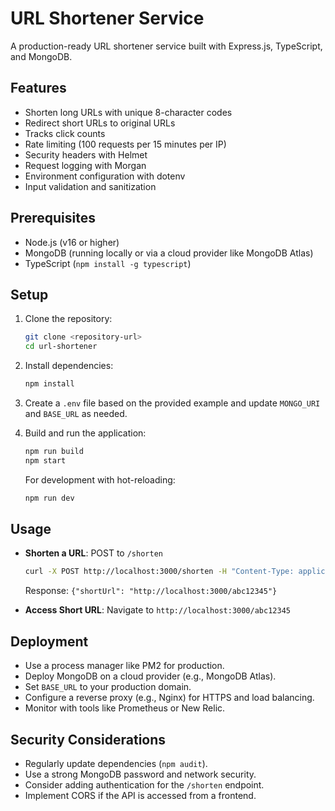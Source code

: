 # URL Shortener Service

A production-ready URL shortener service built with Express.js, TypeScript, and MongoDB.

## Features

- Shorten long URLs with unique 8-character codes
- Redirect short URLs to original URLs
- Tracks click counts
- Rate limiting (100 requests per 15 minutes per IP)
- Security headers with Helmet
- Request logging with Morgan
- Environment configuration with dotenv
- Input validation and sanitization

## Prerequisites

- Node.js (v16 or higher)
- MongoDB (running locally or via a cloud provider like MongoDB Atlas)
- TypeScript (`npm install -g typescript`)

## Setup

1. Clone the repository:

   ```bash
   git clone <repository-url>
   cd url-shortener
   ```

2. Install dependencies:

   ```bash
   npm install
   ```

3. Create a `.env` file based on the provided example and update `MONGO_URI` and `BASE_URL` as needed.

4. Build and run the application:

   ```bash
   npm run build
   npm start
   ```

   For development with hot-reloading:

   ```bash
   npm run dev
   ```

## Usage

- **Shorten a URL**: POST to `/shorten`

  ```bash
  curl -X POST http://localhost:3000/shorten -H "Content-Type: application/json" -d '{"url": "https://example.com"}'
  ```

  Response: `{"shortUrl": "http://localhost:3000/abc12345"}`

- **Access Short URL**: Navigate to `http://localhost:3000/abc12345`

## Deployment

- Use a process manager like PM2 for production.
- Deploy MongoDB on a cloud provider (e.g., MongoDB Atlas).
- Set `BASE_URL` to your production domain.
- Configure a reverse proxy (e.g., Nginx) for HTTPS and load balancing.
- Monitor with tools like Prometheus or New Relic.

## Security Considerations

- Regularly update dependencies (`npm audit`).
- Use a strong MongoDB password and network security.
- Consider adding authentication for the `/shorten` endpoint.
- Implement CORS if the API is accessed from a frontend.
